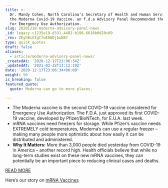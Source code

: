```yaml
---
title: >-
  Dr. Mandy Cohen, North Carolina’s Secretary of Health and Human Services, on
  the Moderna Covid-19 Vaccine. an f.d.a Advisory Panel Recommended the Vaccine
  for Emergency Use Authorization.
slug: 20201218-moderna-advisory-panel-news
_id: legacy-c1235e19-d331-4482-b196-6616b0d20c09
_rev: ZEyhBiGfgCfwE8WOjbuN87
type: quick_quotes
draft: false
aliases:
  - article/moderna-advisory-panel-news/
_createdAt: '2020-12-17T23:06:34Z'
_updatedAt: '2021-03-22T13:12:19Z'
date: '2020-12-17T23:06:34+00:00'
weight: 50
is_breaking: false
featured_quote:
  quote: Moderna can go to more places.

---
```

* The Moderna vaccine is the second COVID-19 vaccine considered for Emergency Use Authorization. The F.D.A. just approved its first COVID-19 vaccine, developed by Pfizer/BioNTech, for E.U.A. last week.
* mRNA vaccines need freezers for storage. While Pfizer’s vaccine needs EXTREMELY cold temperatures, Moderna’s can use a regular freezer – making many people more optimistic about how easily it can be distributed and administered.
* **Why It Matters:** More than 3,000 people died yesterday from COVID-19 in America – another record high. Health officials believe that while no long-term studies exist on these new mRNA vaccines, they can potentially be an important piece to reducing clinical cases and deaths.

[READ MORE](https://www.nytimes.com/2020/12/17/health/covid-vaccine-fda-moderna.html)

Here’s our story on [mRNA Vaccines](https://smarthernews.com/mrna-vaccine/)